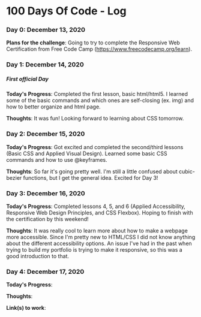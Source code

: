 # 100 Days Of Code - Log

### Day 0: December 13, 2020 

**Plans for the challenge**: Going to try to complete the Responsive Web Certification from Free Code Camp (https://www.freecodecamp.org/learn).

### Day 1: December 14, 2020 
##### First official Day

**Today's Progress**: Completed the first lesson, basic html/html5. I learned some of the basic commands and which ones are self-closing (ex. img) and how to better organize and html page.

**Thoughts**: It was fun! Looking forward to learning about CSS tomorrow. 

### Day 2: December 15, 2020 

**Today's Progress**: Got excited and completed the second/third lessons (Basic CSS and Applied Visual Design). Learned some basic CSS commands and how to use @keyframes. 

**Thoughts**: So far it's going pretty well. I'm still a little confused about cubic-bezier functions, but I get the general idea. Excited for Day 3!

### Day 3: December 16, 2020 

**Today's Progress**: Completed lessons 4, 5, and 6 (Applied Accessibility, Responsive Web Design Principles, and CSS Flexbox). Hoping to finish with the certification by this weekend!

**Thoughts**: It was really cool to learn more about how to make a webpage more accessible. Since I'm pretty new to HTML/CSS I did not know anything about the different accessibility options. An issue I've had in the past when trying to build my portfolio is trying to make it responsive, so this was a good introduction to that. 

### Day 4: December 17, 2020 

**Today's Progress**: 

**Thoughts**: 

**Link(s) to work**:
